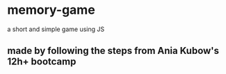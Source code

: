 # memory-game
a short and simple game using JS 
## made by following the steps from Ania Kubow's 12h+ bootcamp

